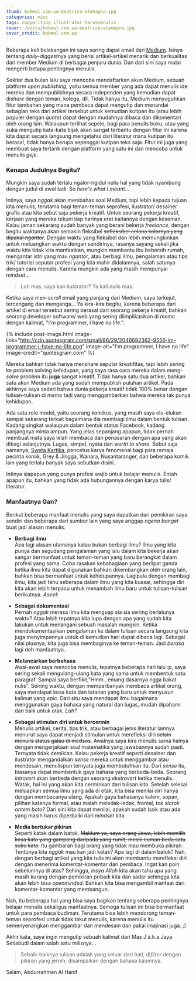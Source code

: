 ```yaml
---
thumb: bokmal.com.ua-beatrice-alemagna.jpg
categories: misc
tags: copywriting illustrator harusmenulis
cover: /posts/bokmal.com.ua-beatrice-alemagna.jpg
cover_credit: bokmal.com.ua
---
```

Beberapa kali belakangan ini saya sering dapat email dari [Medium][medium]. Isinya tentang *daily-diggest*nya yang berisi artikel-artikel menarik dan berkualitas dari member Medium di berbagai penjuru dunia. Dan dari sini saya mulai mengerti betapa pentingnya menulis.

Sekitar dua bulan lalu saya mencoba mendaftarkan akun Medium, sebuah platform *open publishing*, yaitu semua member yang ada dapat menulis ide mereka dan mempublishnya secara independen yang kemudian dapat di*share* dengan teman, kolega, dll. Tidak hanya itu, Medium menyuguhkan fitur tambahan yang mana pembaca dapat mengutip dan menandai sebagian teks dari artikel tersebut untuk kemudian kutipan itu (atau lebih populer dengan *quote*) dapat dengan mudahnya dibaca dan dikomentari oleh orang lain. Walaupun terlihat sepele, bagi para penulis buku, atau yang suka mengutip kata-kata bijak akan sangat terbantu dengan fitur ini karena kita dapat secara langsung mengetahui dari literatur mana kutipan itu berasal, tidak hanya berupa sepenggal kutipan teks saja. Fitur ini juga yang membuat saya tertarik dengan platform yang satu ini dan mencoba untuk menulis *geje*.

### Kenapa Judulnya Begitu?

Mungkin saya sudah terlalu ngalor-ngidul nulis hal yang tidak nyambung dengan judul di awal tadi. So *here's what I meant*...

Intinya, saya *nggak* akan membahas soal Medium, tapi lebih kepada tujuan kita menulis, terutama bagi teman-teman seprofesi, ilustrator/ desainer grafis atau kita sebut saja pekerja kreatif. Untuk seorang pekerja kreatif, kerjaan yang mereka tekuni tiap harinya erat kaitannya dengan kesenian. Kalau jaman sekarang sudah banyak yang berani bekerja *freelance*, dengan begitu waktunya akan semakin fleksibel ~~sefleksibel celana kolornya yang dipakai *ngantor*~~. Dengan waktu yang fleksibel dan lebih memungkinkan untuk meluangkan waktu dengan sendirinya, rasanya sayang sekali jika waktu kita tidak kita manfaatkan, mungkin membantu ibu bebersih rumah, mengantar istri yang mau *ngantor*, atau berbagi ilmu, pengalaman atau tips trik/ tutorial seputar profesi yang kita mahir didalamnya, salah satunya dengan cara menulis. Karena mungkin ada yang masih mempunyai mindset...

> Loh mas, saya kan ilustrator? Ya kali nulis mas.

Ketika saya men-*scroll* email yang panjang dari Medium, saya terkejut, tercengang dan menganga... Ya kira-kira begitu, karena beberapa dari artikel di email tersebut sering berasal dari seorang pekerja kreatif, bahkan seorang developer software/ web yang sering diimplikasikan di *meme* dengan kalimat, "I'm programmer, I have no life.".

<!-- ![I'm programmer, I have no life](http://cdn.quotesgram.com/small/86/29/2046692362-9556-im-programmer-i-have-no-life.png) -->

{% include post-image.html image-link="http://cdn.quotesgram.com/small/86/29/2046692362-9556-im-programmer-i-have-no-life.png" image-alt="I'm programmer, I have no life" image-credit="quotesgram.com" %}

Mereka bahkan tidak hanya menshare seputar kreatifitas, tapi lebih sering ke problem solving kehidupan, yang saya rasa cara mereka dalam meng-*solve* problem itu **juga** sangat kreatif. Tidak hanya satu dua artikel, bahkan satu akun Medium ada yang sudah mempublish puluhan artikel. Pada akhirnya saya sadari bahwa dunia pekerja kreatif tidak 100% benar dengan tulisan-tulisan di *meme* tadi yang menggambarkan bahwa mereka tak punya kehidupan.

Ada satu role model, yaitu seorang komikus, yang masih saya elu-elukan sampai sekarang terkait bagaimana dia membagi ilmu dalam bentuk tulisan. Kadang singkat walaupun dalam bentuk status Facebook, kadang panjangnya minta ampun. Yang jelas sepanjang apapun, tidak pernah membuat mata saya lelah membaca dan penasaran dengan apa yang akan dibagi selanjutnya. Lugas, simpel, nyata dan *worth to share*. Sebut saja namanya, [Sweta Kartika][sweta-kartika], pencetus karya fenomenal bagi para remaja pecinta komik, Grey & Jingga, Wanara, Nusantaranger, dan beberapa komik lain yang terlalu banyak saya sebutkan disini.

Intinya siapapun yang punya profesi wajib untuk belajar menulis. Entah apapun itu, bahkan yang tidak ada hubungannya dengan karya tulis/ literatur.

### Manfaatnya Gan?

Berikut beberapa manfaat menulis yang saya dapatkan dari pemikiran saya sendiri dan beberapa dari sumber lain yang saya anggap *ngena banget* buat jadi alasan menulis.

- **Berbagi ilmu**  
	Apa lagi alasan utamanya kalau bukan berbagi ilmu? Ilmu yang kita punya dan segudang pengalaman yang lalu dalam kita bekerja akan sangat bermanfaat untuk teman-teman yang baru berangkat dalam profesi yang sama. Coba rasakan kebahagiaan yang berlipat ganda ketika ilmu kita dapat digunakan bahkan dikembangkan oleh orang lain, bahkan bisa bermanfaat untuk kehidupannya. Lagipula dengan membagi ilmu, kita jadi tahu seberapa dalam ilmu yang kita kuasai, sehingga diri kita akan lebih terpacu untuk menambah ilmu baru untuk tulisan-tulisan berikutnya. *Aseek*

- **Sebagai dokumentasi**  
	Pernah *nggak* merasa ilmu kita menguap sia sia seiring berlalunya waktu? Atau lebih tepatnya kita lupa dengan apa yang sudah kita lakukan untuk menangani sebuah masalah mungkin. Ketika mendokumentasikan pengalaman ke dalam tulisan secara langsung kita juga menyimpannya untuk di kemudian hari dapat dibaca lagi. Sebagai nilai plusnya, kita juga bisa membaginya ke teman-teman. Jadi *berasa* lagi deh manfaatnya.

- **Melancarkan berbahasa**  
	Awal-awal saya mencoba menulis, tepatnya beberapa hari lalu :p, saya sering sekali mengulang-ulang kata yang sama untuk membentuk satu paragraf. Sampai saya berfikir,"Hmm.. emang dasarnya ngga bakat nulis". Seiring waktu, dengan memperbanyak membaca artikel orang, saya mendapat kosa kata dan tatanan yang baru untuk menyusun kalimat yang *epic*. Dari situ saya mendapat ilmu bagaimana menggunakan gaya bahasa yang natural dan lugas, mudah dipahami dan baik untuk otak. *Loh?*

- **Sebagai stimulan diri untuk bercermin**  
	Menulis artikel, cerita, tips trik, atau berbagai jenis literatur lainnya menurut saya dapat menjadi stimulan untuk merefleksi diri ~~selain menulis status galau di medsos~~. Awalnya saya kira menulis sama halnya dengan mengerjakaan soal matematika yang jawabannya sudah pasti. Ternyata tidak demikian. Kalau pekerja kreatif seperti desainer dan ilustrator mengandalkan *sense* mereka untuk menggambar atau mendesain, menulispun ternyata juga membutuhkan itu. Dari *sense* itu, biasanya dapat membentuk gaya bahasa yang berbeda-beda. Seorang *introvert* akan berbeda dengan seorang *ekstrovert* ketika menulis. Watak, hal ini yang akan kita cerminkan dari tulisan kita. Setelah selesai meluapkan semua ilmu yang ada di otak, kita bisa menilai diri hanya dengan membacanya ulang. Apakah gaya bahasanya kalem, sopan, pilihan katanya formal, atau malah meledak-ledak, frontal, *tok slorok antem boto*? Dari sini kita dapat menilai, apakah sudah baik atau ada yang masih harus diperbaiki dari *mindset* kita.

- **Media bertukar pikiran**  
	Seperti katak dalam batok. ~~Maklum ya, saya orang Jawa, lebih memilih kosa kata yang gampang daripada yang rumit, meski cuman beda satu suku kata.~~ Itu gambaran bagi orang yang tidak mau membuka pikiran. Tentunya kita *nggak* mau kan jadi katak? Apa lagi di dalam batok? Nah, dengan berbagi artikel yang kita tulis ini akan membantu merefleksi diri dengan menerima komentar-komentar dari pembaca. Ingat kan poin sebelumnya di atas? Sehingga, *insya Allah* kita akan tahu apa yang masih kurang dengan pemikiran pribadi kita dan sadar sehingga kita akan lebih bisa *openminded*. Bahkan kita bisa mengambil manfaat dari komentar-komentar yang membangun.

Nah, itu beberapa hal yang bisa saya bagikan tentang seberapa pentingnya belajar menulis sekaligus manfaatnya. Semoga tulisan ini bisa bermanfaat untuk para pembaca budiman. Terutama bisa lebih mendorong teman-teman seprofesi untuk tidak takut menulis, karena menulis itu semenyenangkan menggambar dan mendesain dan pakai imajinasi juga. ;)

Akhir kata, saya ingin mengutip sebuah kalimat dari Mas J a.k.a Jaya Setiabudi dalam salah satu milisnya...

> Sebaik-baiknya tulisan adalah yang keluar dari hati, di*filter* dengan pikiran yang jernih, disampaikan dengan bahasa kaumnya.


Salam,
Abdurrahman Al Hanif




[medium]: http://medium.com
[sweta-kartika]: http://facebook.com/sweta.kartika
